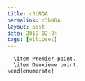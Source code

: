 ```yaml
---
title: c3bNQA
permalink: c3bNQA
layout: post
date: 2019-02-24
tags: [ellipses]
---
```


```latex\begin{enumerate}
  \item Premier point.
  \item Deuxième point.
\end{enumerate}
```